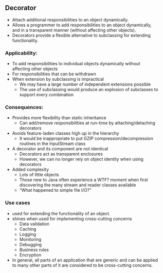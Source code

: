 ## Decorator 
- Attach additional responsibilities to an object dynamically. 
- Allows a programmer to add responsibilities to an object dynamically, and in a transparent manner (without affecting other objects).
- Decorators provide a flexible alternative to subclassing for extending functionality.
### Applicability:
- To add responsibilities to individual objects dynamically without affecting other objects
- For responsibilities that can be withdrawn
- When extension by subclassing is impractical
    - We may have a large number of independent extensions possible
    - The use of subclassing would produce an explosion of subclasses to support every combination
### Consequences:
- Provides more flexibility than static inheritance
    - Can add/remove responsibilities at run-time by attaching/detaching decorators
- Avoids feature-laden classes high up in the hierarchy
    - It would be inappropriate to put GZIP compression/decompression routines in the InputStream class
- A decorator and its component are not identical
    - Decorators act as transparent enclosures
    - However, we can no longer rely on object identity when using decorators
- Added complexity
    - Lots of little objects
    - Those new to Java often experience a WTF? moment when first discovering the many stream and reader classes available
    - “What happened to simple file I/O?”
### Use cases 
- used for extending the functionality of an object.
- shines when used for implementing cross-cutting concerns
    - Data validation 
    - Caching 
    - Logging
    - Monitoring 
    - Debugging 
    - Business rules 
    - Encryption
- In general, all parts of an application that are generic and can be applied to many other parts of it are considered to be cross-cutting concerns.
